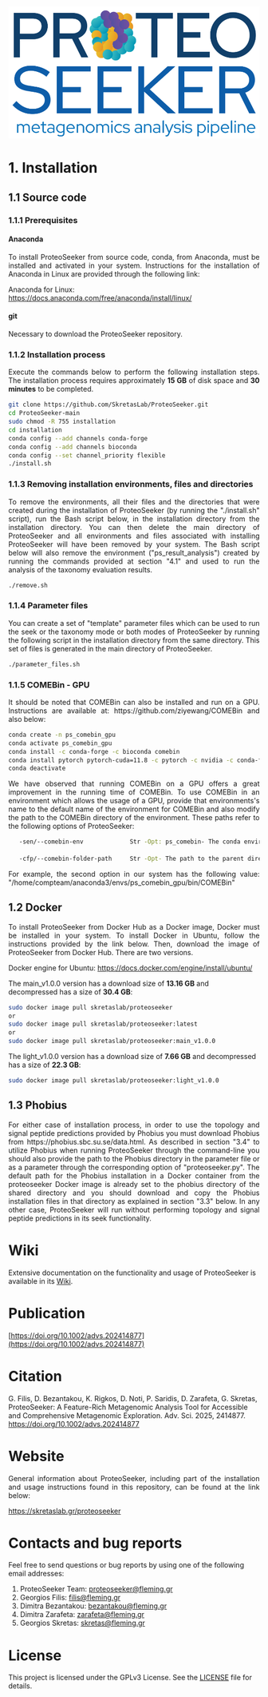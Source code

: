 ![ProteoSeeker Logo](images/ProteoSeeker_Logo.png)

# 1. Installation
## 1.1 Source code
### 1.1.1 Prerequisites
#### Anaconda
<p align="justify">To install ProteoSeeker from source code, conda, from Anaconda, must be installed and activated in your system. Instructions for the installation of Anaconda in Linux are provided through the following link:</p>

Anaconda for Linux: https://docs.anaconda.com/free/anaconda/install/linux/

#### git
<p align="justify">Necessary to download the ProteoSeeker repository.</p>

### 1.1.2 Installation process
<p align="justify">Execute the commands below to perform the following installation steps. The installation process requires approximately <strong>15 GB</strong> of disk space and <strong>30 minutes</strong> to be completed.</p>

~~~bash
git clone https://github.com/SkretasLab/ProteoSeeker.git
cd ProteoSeeker-main
sudo chmod -R 755 installation
cd installation
conda config --add channels conda-forge
conda config --add channels bioconda
conda config --set channel_priority flexible
./install.sh
~~~

### 1.1.3 Removing installation environments, files and directories
<p align="justify">To remove the environments, all their files and the directories that were created during the installation of ProteoSeeker (by running the "./install.sh" script), run the Bash script below, in the installation directory from the installation directory. You can then delete the main directory of ProteoSeeker and all environments and files associated with installing ProteoSeeker will have been removed by your system. The Bash script below will also remove the environment ("ps_result_analysis") created by running the commands provided at section "4.1" and used to run the analysis of the taxonomy evaluation results.</p>

~~~bash
./remove.sh
~~~

### 1.1.4 Parameter files
<p align="justify">You can create a set of "template" parameter files which can be used to run the seek or the taxonomy mode or both modes of ProteoSeeker by running the following script in the installation directory from the same directory. This set of files is generated in the main directory of ProteoSeeker.</p>

~~~bash
./parameter_files.sh
~~~

### 1.1.5 COMEBin - GPU
<p align="justify">It should be noted that COMEBin can also be installed and run on a GPU. Instructions are available at: https://github.com/ziyewang/COMEBin and also below:</p>

~~~bash
conda create -n ps_comebin_gpu
conda activate ps_comebin_gpu
conda install -c conda-forge -c bioconda comebin
conda install pytorch pytorch-cuda=11.8 -c pytorch -c nvidia -c conda-forge
conda deactivate
~~~

<p align="justify">We have observed that running COMEBin on a GPU offers a great improvement in the running time of COMEBin. To use COMEBin in an environment which allows the usage of a GPU, provide that environments's name to the default name of the environment for COMEBin and also modify the path to the COMEBin directory of the environment. These paths refer to the following options of ProteoSeeker:</p>

~~~bash
   -sen/--comebin-env             Str -Opt: ps_comebin- The conda environment for COMEBin. 'None/none': To not use an environment at all.

   -cfp/--comebin-folder-path     Str -Opt- The path to the parent directory of "run_comebin.sh" of COMEBin.
~~~

<p align="justify">For example, the second option in our system has the following value: "/home/compteam/anaconda3/envs/ps_comebin_gpu/bin/COMEBin"</p>

## 1.2 Docker
<p align="justify">To install ProteoSeeker from Docker Hub as a Docker image, Docker must be installed in your system. To install Docker in Ubuntu, follow the instructions provided by the link below. Then, download the image of ProteoSeeker from Docker Hub. There are two versions.</p>

Docker engine for Ubuntu: https://docs.docker.com/engine/install/ubuntu/

The main_v1.0.0 version has a download size of  **13.16 GB** and decompressed has a size of **30.4 GB**:
~~~bash
sudo docker image pull skretaslab/proteoseeker
or
sudo docker image pull skretaslab/proteoseeker:latest
or
sudo docker image pull skretaslab/proteoseeker:main_v1.0.0
~~~

The light_v1.0.0 version has a download size of  **7.66 GB** and decompressed has a size of **22.3 GB**:
~~~bash
sudo docker image pull skretaslab/proteoseeker:light_v1.0.0
~~~

## 1.3 Phobius
<p align="justify">For either case of installation process, in order to use the topology and signal peptide predictions provided by Phobius you must download Phobius from https://phobius.sbc.su.se/data.html. As described in section "3.4" to utilize Phobius when running ProteoSeeker through the command-line you should also provide the path to the Phobius directory in the parameter file or as a parameter through the corresponding option of "proteoseeker.py". The default path for the Phobius installation in a Docker container from the proteoseeker Docker image is already set to the phobius directory of the shared directory and you should download and copy the Phobius installation files in that directory as explained in section "3.3" below. In any other case, ProteoSeeker will run without performing topology and signal peptide predictions in its seek functionality.</p>

# Wiki
Extensive documentation on the functionality and usage of ProteoSeeker is available in its [<ins>Wiki</ins>](https://github.com/SkretasLab/ProteoSeeker/wiki).

# Publication
[https://doi.org/10.1002/advs.202414877](https://doi.org/10.1002/advs.202414877)

# Citation
G. Filis, D. Bezantakou, K. Rigkos, D. Noti, P. Saridis, D. Zarafeta, G. Skretas, ProteoSeeker: A Feature-Rich Metagenomic Analysis Tool for Accessible and Comprehensive Metagenomic Exploration. Adv. Sci. 2025, 2414877. https://doi.org/10.1002/advs.202414877

# Website
<p align="justify">General information about ProteoSeeker, including part of the installation and usage instructions found in this repository, can be found at the link below:</p>

https://skretaslab.gr/proteoseeker

# Contacts and bug reports
Feel free to send questions or bug reports by using one of the following email addresses:
1. ProteoSeeker Team: proteoseeker@fleming.gr
2. Georgios Filis: filis@fleming.gr
3. Dimitra Bezantakou: bezantakou@fleming.gr
4. Dimitra Zarafeta: zarafeta@fleming.gr
5. Georgios Skretas: skretas@fleming.gr

# License
This project is licensed under the GPLv3 License. See the [LICENSE](LICENSE) file for details.
